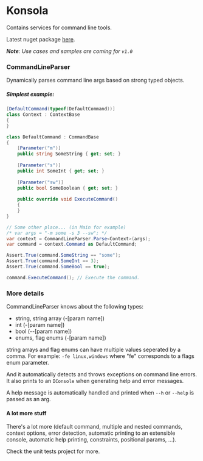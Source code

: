 # Konsola
Contains services for command line tools.

Latest nuget package [here](https://www.nuget.org/packages/Konsola).

***Note**: Use cases and samples are coming for `v1.0`*

### CommandLineParser
Dynamically parses command line args based on strong typed objects.

##### Simplest example:
```c#
[DefaultCommand(typeof(DefaultCommand))]
class Context : ContextBase
{
}

class DefaultCommand : CommandBase
{
	[Parameter("m")]
	public string SomeString { get; set; }
	
	[Parameter("s")]
	public int SomeInt { get; set; }
	
	[Parameter("sw")]
	public bool SomeBoolean { get; set; }
	
	public override void ExecuteCommand()
	{
	}
}

// Some other place... (in Main for example)
/* var args = "-m some -s 3 --sw"; */
var context = CommandLineParser.Parse<Context>(args);
var command = context.Command as DefaultCommand;

Assert.True(command.SomeString == "some");
Assert.True(command.SomeInt == 3);
Assert.True(command.SomeBool == true);

command.ExecuteCommand(); // Execute the command.
```

### More details
CommandLineParser knows about the following types:
* string, string array (-[param name])
* int (-[param name])
* bool (--[param name])
* enums, flag enums (-[param name])

string arrays and flag enums can have multiple values seperated by a comma.
For example: `-fe linux,windows` where "fe" corresponds to a flags enum parameter.

And it automatically detects and throws exceptions on command line errors. It also prints to an `IConsole` when generating help and error messages.

A help message is automatically handled and printed when `--h` or `--help` is passed as an arg.

#### A lot more stuff
There's a lot more (default command, multiple and nested commands, context options, error detection, automatic printing to an extensible console, automatic help printing, constraints, positional params, ...).

Check the unit tests project for more.
